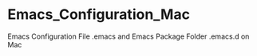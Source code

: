 Emacs_Configuration_Mac
=======================

Emacs Configuration File .emacs and Emacs Package Folder .emacs.d on Mac
